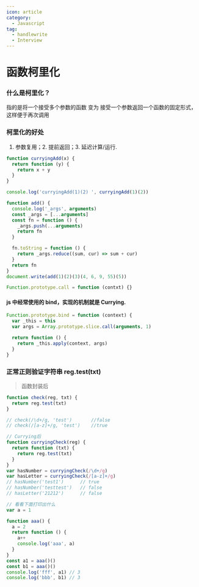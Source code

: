 ```yaml
---
icon: article
category:
  - Javascript
tag:
  - handlewrite
  - Interview
---
```


# 函数柯里化

### 什么是柯里化？

指的是将一个接受多个参数的函数 变为 接受一个参数返回一个函数的固定形式，这样便于再次调用

### 柯里化的好处

1. 参数复用；2. 提前返回；3. 延迟计算/运行.

```javascript
function curryingAdd(x) {
  return function (y) {
    return x + y
  }
}

console.log('curryingAdd(1)(2) ', curryingAdd(1)(2))

function add() {
  console.log('_args', arguments)
  const _args = [...arguments]
  const fn = function () {
    _args.push(...arguments)
    return fn
  }

  fn.toString = function () {
    return _args.reduce((sum, cur) => sum + cur)
  }
  return fn
}
document.write(add(1)(2)(3)(4, 6, 9, 55)(5))

Function.prototype.call = function (contxt) {}
```

#### js 中经常使用的 bind，实现的机制就是 Currying.

```javascript
Function.prototype.bind = function (context) {
  var _this = this
  var args = Array.prototype.slice.call(arguments, 1)

  return function () {
    return _this.apply(context, args)
  }
}
```

### 正常正则验证字符串 reg.test(txt)

> 函数封装后

```javascript
function check(reg, txt) {
  return reg.test(txt)
}

// check(/\d+/g, 'test')       //false
// check(/[a-z]+/g, 'test')    //true

// Currying后
function curryingCheck(reg) {
  return function (txt) {
    return reg.test(txt)
  }
}
var hasNumber = curryingCheck(/\d+/g)
var hasLetter = curryingCheck(/[a-z]+/g)
// hasNumber('test1')      // true
// hasNumber('testtest')   // false
// hasLetter('21212')      // false
```

```javascript
// 看看下面打印出什么
var a = 1

function aaa() {
  a = 2
  return function () {
    a++
    console.log('aaa', a)
  }
}
const a1 = aaa()()
const b1 = aaa()()
console.log('fff', a1) // 3
console.log('bbb', b1) // 3
```
